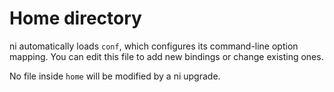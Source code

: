 # Home directory
ni automatically loads `conf`, which configures its command-line option
mapping. You can edit this file to add new bindings or change existing ones.

No file inside `home` will be modified by a ni upgrade.
